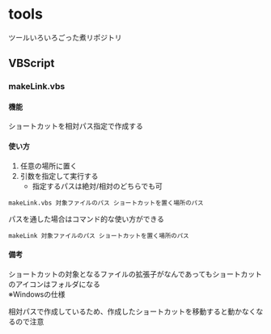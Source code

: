 # tools
ツールいろいろごった煮リポジトリ
## VBScript
### makeLink.vbs
#### 機能
ショートカットを相対パス指定で作成する
#### 使い方
1. 任意の場所に置く
2. 引数を指定して実行する  
    - 指定するパスは絶対/相対のどちらでも可
```shell
makeLink.vbs 対象ファイルのパス ショートカットを置く場所のパス
```
パスを通した場合はコマンド的な使い方ができる
```shell
makeLink 対象ファイルのパス ショートカットを置く場所のパス
```
#### 備考
ショートカットの対象となるファイルの拡張子がなんであってもショートカットのアイコンはフォルダになる  
※Windowsの仕様  
  
相対パスで作成しているため、作成したショートカットを移動すると動かなくなるので注意